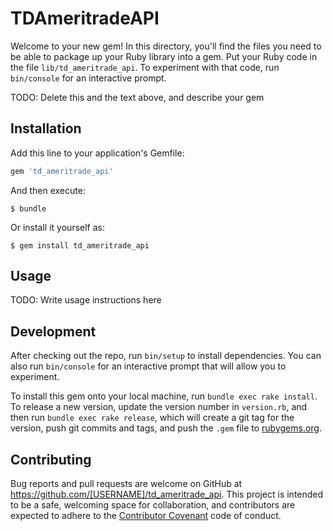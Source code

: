# TDAmeritradeAPI

Welcome to your new gem! In this directory, you'll find the files you need to be able to package up your Ruby library into a gem. Put your Ruby code in the file `lib/td_ameritrade_api`. To experiment with that code, run `bin/console` for an interactive prompt.

TODO: Delete this and the text above, and describe your gem

## Installation

Add this line to your application's Gemfile:

```ruby
gem 'td_ameritrade_api'
```

And then execute:

    $ bundle

Or install it yourself as:

    $ gem install td_ameritrade_api

## Usage

TODO: Write usage instructions here

## Development

After checking out the repo, run `bin/setup` to install dependencies. You can also run `bin/console` for an interactive prompt that will allow you to experiment.

To install this gem onto your local machine, run `bundle exec rake install`. To release a new version, update the version number in `version.rb`, and then run `bundle exec rake release`, which will create a git tag for the version, push git commits and tags, and push the `.gem` file to [rubygems.org](https://rubygems.org).

## Contributing

Bug reports and pull requests are welcome on GitHub at https://github.com/[USERNAME]/td_ameritrade_api. This project is intended to be a safe, welcoming space for collaboration, and contributors are expected to adhere to the [Contributor Covenant](http://contributor-covenant.org) code of conduct.

